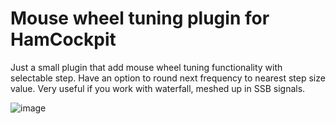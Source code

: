# Mouse wheel tuning plugin for HamCockpit

Just a small plugin that add mouse wheel tuning functionality with selectable step.
Have an option to round next frequency to nearest step size value. 
Very useful if you work with waterfall, meshed up in SSB signals.

![image](https://user-images.githubusercontent.com/13137490/133389238-4d83c1b1-a65d-4cd6-9d07-f765da078f8e.png)
